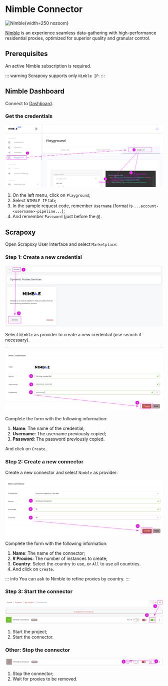 # Nimble Connector

![Nimble](/assets/images/nimbleway.svg){width=250 nozoom}

[Nimble](https://tracking.nimbleway.com/SH4a) is an experience seamless data-gathering with high-performance residential proxies, optimized for superior quality and granular control.

## Prerequisites

An active Nimble subscription is required.

::: warning
Scrapoxy supports only `Nimble IP`.
:::


## Nimble Dashboard

Connect to [Dashboard](https://app.nimbleway.com/).


### Get the credentials

![Nimble Credential](nimble_credential.png)

1. On the left menu, click on `Playground`;
2. Select `NIMBLE IP` tab;
3. In the sample request code, remember `Username` (format is `...account-<username>-pipeline...`);
4. And remember `Password` (just before the `@`).


## Scrapoxy

Open Scrapoxy User Interface and select `Marketplace`:


### Step 1: Create a new credential

![Credential Select](spx_credential_select.png)

Select `Nimble` as provider to create a new credential (use search if necessary).

---

![Credential Form](spx_credential_create.png)

Complete the form with the following information:
1. **Name**: The name of the credential;
3. **Username**: The username previously copied;
4. **Password**: The password previously copied.

And click on `Create`.


### Step 2: Create a new connector

Create a new connector and select `Nimble` as provider:

![Connector Create](spx_connector_create.png)

Complete the form with the following information:
1. **Name**: The name of the connector;
2. **# Proxies**: The number of instances to create;
3. **Country**: Select the country to use, or `All` to use all countries.
4. And click on `Create`.

::: info
You can ask to Nimble to refine proxies by country.
:::


### Step 3: Start the connector

![Connector Start](spx_connector_start.png)

1. Start the project;
2. Start the connector.


### Other: Stop the connector

![Connector Stop](spx_connector_stop.png)

1. Stop the connector;
2. Wait for proxies to be removed.
